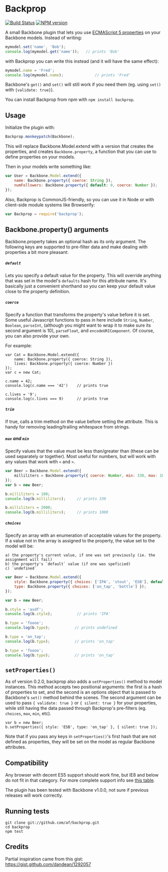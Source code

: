 Backprop
========
[![Build Status](https://secure.travis-ci.org/af/backprop.png)](http://travis-ci.org/af/backprop)
[![NPM version](https://badge.fury.io/js/backprop.png)](http://badge.fury.io/js/backprop)

A small Backbone plugin that lets you use [ECMAScript 5 properties][ES5props] on your Backbone models.
Instead of writing:

```js
mymodel.set('name', 'Bob');
console.log(mymodel.get('name'));   // prints 'Bob'
```

with Backprop you can write this instead (and it will have the same effect):

```js
mymodel.name = 'Fred';
console.log(mymodel.name);              // prints 'Fred'
```

Backbone's `get()` and `set()` will still work if you need them (eg. using `set()` with `{validate: true}`).

You can install Backprop from npm with `npm install backprop`.

[ES5props]: https://developer.mozilla.org/en-US/docs/Web/JavaScript/Reference/Global_Objects/Object/defineProperty


Usage
-----

Initialize the plugin with:

```js
Backprop.monkeypatch(Backbone);
```

This will replace Backbone.Model.extend with a version that creates the properties,
and creates `Backbone.property`, a function that you can use to define properties
on your models.

Then in your models write something like:

```js
var User = Backbone.Model.extend({
    name: Backbone.property({ coerce: String }),
    numFollowers: Backbone.property({ default: 0, coerce: Number });
});
```

Also, Backprop is CommonJS-friendly, so you can use it in Node or with client-side
module systems like Browserify:

```js
var Backprop = require('backprop');
```

Backbone.property() arguments
-----------------------------

Backbone.property takes an optional hash as its only argument. The following
keys are supported to pre-filter data and make dealing with properties a bit more pleasant:

##### `default`
Lets you specify a default value for the property. This will override anything that
was set in the model's `defaults` hash for this attribute name. It's basically just a convenient
shorthand so you can keep your default value close to the property definition.

##### `coerce`
Specify a function that transforms the property's value before it is set. Some useful
Javascript functions to pass in here include `String`, `Number`, `Boolean`, `parseInt`,
(although you might want to wrap it to make sure its second argument is 10), `parseFloat`,
and `encodeURIComponent`. Of course, you can also provide your own.

For example:

```
var Cat = Backbone.Model.extend({
    name: Backbone.property({ coerce: String }),
    lives: Backbone.property({ coerce: Number })
});
var c = new Cat;

c.name = 42;
console.log(c.name === '42')    // prints true

c.lives = '9';
console.log(c.lives === 9)      // prints true
```

##### `trim`
If true, calls a trim method on the value before setting the attribute. This is
handy for removing leading/trailing whitespace from strings.


##### `max` and `min`
Specify values that the value must be less than/greater than (these can be used separately
or together). Most useful for numbers, but will work with any values that work with `<` and `>`.

```js
var Beer = Backbone.Model.extend({
    milliliters = Backbone.property({ coerce: Number, min: 330, max: 1000 })
});
var b = new Beer;

b.milliliters = 100;
console.log(b.milliliters);     // prints 330

b.milliliters = 2000;
console.log(b.milliliters);     // prints 1000
```


##### `choices`
Specify an array with an enumeration of acceptable values for the property. If a value
not in the array is assigned to the property, the value set to the model will be:

    a) the property's current value, if one was set previously (ie. the assignment will fail)
    b) the property's `default` value (if one was speficied)
    c) `undefined`

```js
var Beer = Backbone.Model.extend({
    style: Backbone.property({ choices: ['IPA', 'stout', 'ESB'], default: 'IPA' });
    type: Backbone.property({ choices: ['on_tap', 'bottle'] });
});

var b = new Beer;

b.style = 'asdf';
console.log(b.style);           // prints 'IPA'

b.type = 'foooo';
console.log(b.type);           // prints undefined

b.type = 'on_tap';
console.log(b.type);           // prints 'on_tap'

b.type = 'foooo';
console.log(b.type);           // prints 'on_tap'
```

`setProperties()`
-----------------

As of version 0.2.0, backprop also adds a `setProperties()` method to model instances. This
method accepts two positional arguments: the first is a hash of properties to set, and the
second is an options object that is passed to Backbone's `set()` method behind the scenes.
The second argument can be used to pass `{ validate: true }` or `{ silent: true }` for your
properties, while still having the data passed through Backprop's pre-filters (eg. `choices`,
`max`, `min`, etc).

```
var b = new Beer;
b.setProperties({ style: 'ESB', type: 'on_tap' }, { silent: true });
```

Note that if you pass any keys in `setProperties()`'s first hash that are not defined as
properties, they will be set on the model as regular Backbone attributes.


Compatibility
---------------

Any browser with decent ES5 support should work fine, but IE8 and below do not fit in that category.
For more complete support info see [this table](http://kangax.github.io/es5-compat-table/#Object.defineProperty).

The plugin has been tested with Backbone v1.0.0, not sure if previous releases will work correctly.


Running tests
-------------

```
git clone git://github.com/af/backprop.git
cd backprop
npm test
```

Credits
-------

Partial inspiration came from this gist:
https://gist.github.com/dandean/1292057
